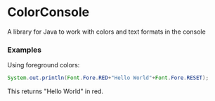 # ColorConsole
 A library for Java to work with colors and text formats in the console

### Examples
Using foreground colors:
```Java
System.out.println(Font.Fore.RED+"Hello World"+Font.Fore.RESET);
```
This returns "Hello World" in red.
